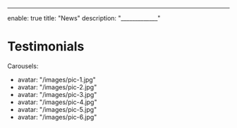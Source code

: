 ---
enable: true
title: "News"
description: "_____________"

# Testimonials
Carousels:
  - avatar: "/images/pic-1.jpg"
  - avatar: "/images/pic-2.jpg"
  - avatar: "/images/pic-3.jpg"
  - avatar: "/images/pic-4.jpg"
  - avatar: "/images/pic-5.jpg"
  - avatar: "/images/pic-6.jpg"